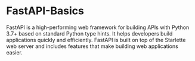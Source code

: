 # FastAPI-Basics
FastAPI is a high-performing web framework for building APIs with Python 3.7+ based on standard Python type hints. It helps developers build applications quickly and efficiently. FastAPI is built on top of the Starlette web server and includes features that make building web applications easier.
